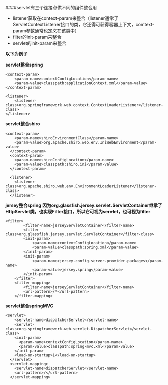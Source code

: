 ####servlet有三个连接点供不同的组件整合用

- listener获取在context-param来整合（listener通常了ServletContextListener接口的类，它还得可获得容器上下文，comtext-param参数通常也定义在该类中）
- filter的init-param来整合
- servlet的init-param来整合

**以下为例子**

**servlet整合spring**
```
<context-param>
    <param-name>contextConfigLocation</param-name>
    <param-value>classpath:applicationContext.xml</param-value>
</context-param>

<listener>
    <listener-class>org.springframework.web.context.ContextLoaderListener</listener-class>
</listener>
```


**servlet整合shiro**
```
<context-param>
    <param-name>shiroEnvironmentClass</param-name>
    <param-value>org.apache.shiro.web.env.IniWebEnvironment</param-value>
  </context-param>
  <context-param>
    <param-name>shiroConfigLocation</param-name>
    <param-value>classpath:shiro.ini</param-value>
  </context-param>

  <listener>
    <listener-class>org.apache.shiro.web.env.EnvironmentLoaderListener</listener-class>
  </listener>
```


**jersey整合spring**
**因为org.glassfish.jersey.servlet.ServletContainer继承了HttpServlet类，也实现Filter接口，所以它可视为servlet，也可视为filter**
```
<filter>
        <filter-name>jerseyServletContainer</filter-name>
        <filter-class>org.glassfish.jersey.servlet.ServletContainer</filter-class>
        <init-param>
            <param-name>contextConfigLocation</param-name>
            <param-value>classpath:spring.xml</param-value>
        </init-param>
        <init-param>
            <param-name>jersey.config.server.provider.packages</param-name>
            <param-value>jersey.spring</param-value>
        </init-param>
    </filter>
    <filter-mapping>
        <filter-name>jerseyServletContainer</filter-name>
        <url-pattern>/*</url-pattern>
    </filter-mapping>
```


**servlet整合springMVC**
```
<servlet>
    <servlet-name>dispatcherServlet</servlet-name>
    <servlet-class>org.springframework.web.servlet.DispatcherServlet</servlet-class>
    <init-param>
      <param-name>contextConfigLocation</param-name>
      <param-value>classpath:spring-mvc.xml</param-value>
    </init-param>
    <load-on-startup>1</load-on-startup>
  </servlet>
  <servlet-mapping>
    <servlet-name>dispatcherServlet</servlet-name>
    <url-pattern>/</url-pattern>
  </servlet-mapping>
```








